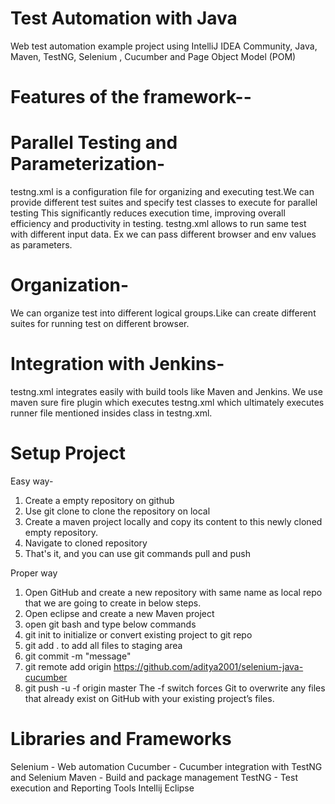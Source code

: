 # Test Automation with Java
Web test automation example project using IntelliJ IDEA Community, Java, Maven, TestNG, Selenium , Cucumber and Page Object Model (POM)

# Features of the framework--

# Parallel Testing and Parameterization-  
 testng.xml is a configuration file for organizing and executing test.We can provide different test suites and specify test classes to execute for parallel testing
 This significantly reduces execution time, improving overall efficiency and productivity in testing.
 testng.xml allows to run same test with different input data. Ex we can pass different browser and env values as parameters.

# Organization- 
We can organize test into different logical groups.Like can create different suites for running test on different browser.

# Integration with Jenkins- 
testng.xml integrates easily with build tools like Maven and Jenkins. 
We use maven sure fire plugin which executes testng.xml which ultimately executes runner file mentioned insides class in testng.xml.


# Setup Project 
Easy way-
1) Create a empty repository on github
2) Use git clone to clone the repository on local
3) Create a maven project locally and copy its content to this newly cloned empty repository.
4) Navigate to cloned repository
5) That's it, and you can use git commands pull and push

Proper way
1) Open GitHub and create a new repository with same name as local repo that we are going to create in below steps.
2) Open eclipse and create a new Maven project
3) open git bash and type below commands
4) git init to initialize or convert existing project to git repo
5) git add . to add all files to staging area
6) git commit -m "message"
7) git remote add origin https://github.com/aditya2001/selenium-java-cucumber
8) git push -u -f origin master
The -f switch forces Git to overwrite any files that already exist on GitHub with your existing project’s files.

# Libraries and Frameworks
Selenium - Web automation
Cucumber - Cucumber integration with TestNG and Selenium
Maven - Build and package management
TestNG - Test execution and Reporting
Tools
Intellij
Eclipse


